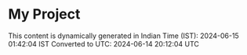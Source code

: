 # My Project

This content is dynamically generated in Indian Time (IST): 2024-06-15 01:42:04 IST
Converted to UTC: 2024-06-14 20:12:04 UTC
